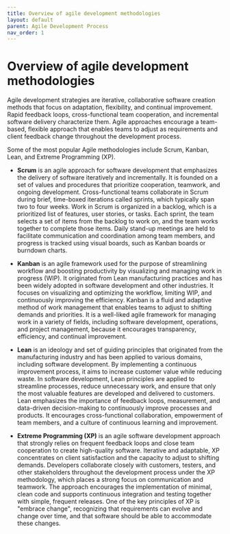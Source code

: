 ```yaml
---
title: Overview of agile development methodologies
layout: default
parent: Agile Development Process
nav_order: 1
---
```


# **Overview of agile development methodologies**

Agile development strategies are iterative, collaborative software creation methods that focus on adaptation, flexibility, and continual improvement. Rapid feedback loops, cross-functional team cooperation, and incremental software delivery characterize them. Agile approaches encourage a team-based, flexible approach that enables teams to adjust as requirements and client feedback change throughout the development process.

Some of the most popular Agile methodologies include Scrum, Kanban, Lean, and Extreme Programming (XP). 

* **Scrum** is an agile approach for software development that emphasizes the delivery of software iteratively and incrementally. It is founded on a set of values and procedures that prioritize cooperation, teamwork, and ongoing development. Cross-functional teams collaborate in Scrum during brief, time-boxed iterations called sprints, which typically span two to four weeks.
Work in Scrum is organized in a backlog, which is a prioritized list of features, user stories, or tasks. Each sprint, the team selects a set of items from the backlog to work on, and the team works together to complete those items. Daily stand-up meetings are held to facilitate communication and coordination among team members, and progress is tracked using visual boards, such as Kanban boards or burndown charts.

* **Kanban** is an agile framework used for the purpose of streamlining workflow and boosting productivity by visualizing and managing work in progress (WIP). It originated from Lean manufacturing practices and has been widely adopted in software development and other industries. It focuses on visualizing and optimizing the workflow, limiting WIP, and continuously improving the efficiency.
Kanban is a fluid and adaptive method of work management that enables teams to adjust to shifting demands and priorities. It is a well-liked agile framework for managing work in a variety of fields, including software development, operations, and project management, because it encourages transparency, efficiency, and continual improvement.

* **Lean** is an ideology and set of guiding principles that originated from the manufacturing industry and has been applied to various domains, including software development. By implementing a continuous improvement process, it aims to increase customer value while reducing waste.
In software development, Lean principles are applied to streamline processes, reduce unnecessary work, and ensure that only the most valuable features are developed and delivered to customers. Lean emphasizes the importance of feedback loops, measurement, and data-driven decision-making to continuously improve processes and products. It encourages cross-functional collaboration, empowerment of team members, and a culture of continuous learning and improvement.

* **Extreme Programming (XP)** is an agile software development approach that strongly relies on frequent feedback loops and close team cooperation to create high-quality software. Iterative and adaptable, XP concentrates on client satisfaction and the capacity to adjust to shifting demands.
Developers collaborate closely with customers, testers, and other stakeholders throughout the development process under the XP methodology, which places a strong focus on communication and teamwork. The approach encourages the implementation of minimal, clean code and supports continuous integration and testing together with simple, frequent releases.
One of the key principles of XP is "embrace change", recognizing that requirements can evolve and change over time, and that software should be able to accommodate these changes.